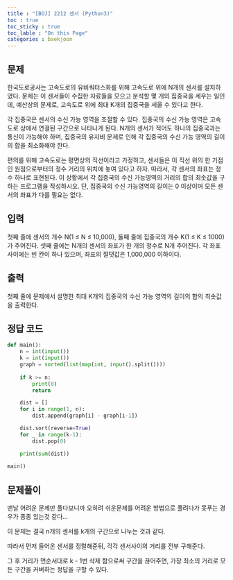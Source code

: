 ```yaml
---
title : "[BOJ] 2212 센서 (Python3)"
toc : true
toc_sticky : true
toc_lable : "On this Page"
categories : baekjoon
---
```

## 문제
한국도로공사는 고속도로의 유비쿼터스화를 위해 고속도로 위에 N개의 센서를 설치하였다. 문제는 이 센서들이 수집한 자료들을 모으고 분석할 몇 개의 집중국을 세우는 일인데, 예산상의 문제로, 고속도로 위에 최대 K개의 집중국을 세울 수 있다고 한다.

각 집중국은 센서의 수신 가능 영역을 조절할 수 있다. 집중국의 수신 가능 영역은 고속도로 상에서 연결된 구간으로 나타나게 된다. N개의 센서가 적어도 하나의 집중국과는 통신이 가능해야 하며, 집중국의 유지비 문제로 인해 각 집중국의 수신 가능 영역의 길이의 합을 최소화해야 한다.

편의를 위해 고속도로는 평면상의 직선이라고 가정하고, 센서들은 이 직선 위의 한 기점인 원점으로부터의 정수 거리의 위치에 놓여 있다고 하자. 따라서, 각 센서의 좌표는 정수 하나로 표현된다. 이 상황에서 각 집중국의 수신 가능영역의 거리의 합의 최솟값을 구하는 프로그램을 작성하시오. 단, 집중국의 수신 가능영역의 길이는 0 이상이며 모든 센서의 좌표가 다를 필요는 없다.

## 입력
첫째 줄에 센서의 개수 N(1 ≤ N ≤ 10,000), 둘째 줄에 집중국의 개수 K(1 ≤ K ≤ 1000)가 주어진다. 셋째 줄에는 N개의 센서의 좌표가 한 개의 정수로 N개 주어진다. 각 좌표 사이에는 빈 칸이 하나 있으며, 좌표의 절댓값은 1,000,000 이하이다.

## 출력
첫째 줄에 문제에서 설명한 최대 K개의 집중국의 수신 가능 영역의 길이의 합의 최솟값을 출력한다.

## 정답 코드


```python
def main():
    n = int(input())
    k = int(input())
    graph = sorted(list(map(int, input().split())))
            
    if k >= n:
        print(0)
        return

    dist = []
    for i in range(1, n):
        dist.append(graph[i] - graph[i-1])

    dist.sort(reverse=True)
    for _ in range(k-1):
        dist.pop(0)

    print(sum(dist))
            
main()
```

## 문제풀이
맨날 어려운 문제만 풀다보니까 오히려 쉬운문제를 어려운 방법으로 풀려다가 못푸는 경우가 종종 있는것 같다...

이 문제는 결국 n개의 센서를 k개의 구간으로 나누는 것과 같다.

따라서 먼저 들어온 센서를 정렬해준뒤, 각각 센서사이의 거리를 전부 구해준다.

그 후 거리가 먼순서대로 k - 1번 삭제 함으로써 구간을 끊어주면, 가장 최소의 거리로 모든 구간을 커버하는 정답을 구할 수 있다.
